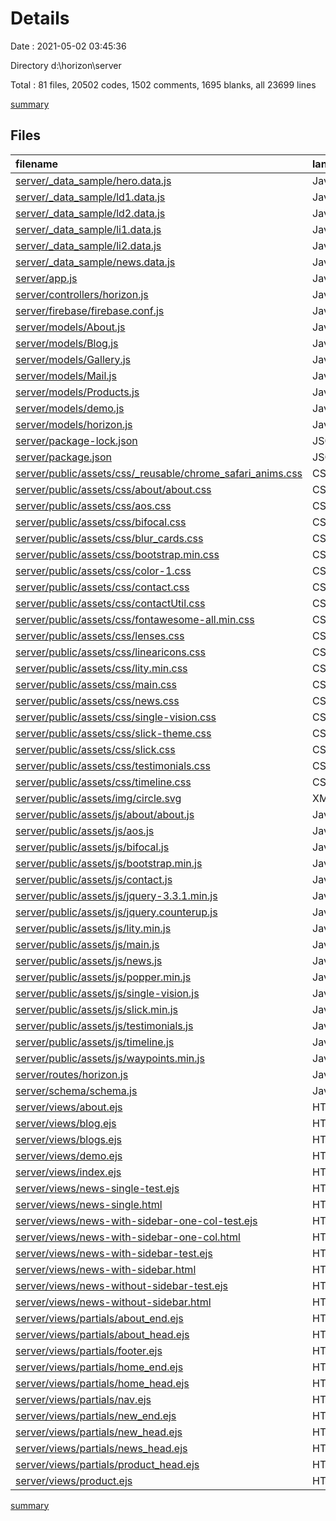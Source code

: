 # Details

Date : 2021-05-02 03:45:36

Directory d:\horizon\server

Total : 81 files,  20502 codes, 1502 comments, 1695 blanks, all 23699 lines

[summary](results.md)

## Files
| filename | language | code | comment | blank | total |
| :--- | :--- | ---: | ---: | ---: | ---: |
| [server/_data_sample/hero.data.js](/server/_data_sample/hero.data.js) | JavaScript | 0 | 0 | 1 | 1 |
| [server/_data_sample/ld1.data.js](/server/_data_sample/ld1.data.js) | JavaScript | 0 | 0 | 1 | 1 |
| [server/_data_sample/ld2.data.js](/server/_data_sample/ld2.data.js) | JavaScript | 16 | 0 | 0 | 16 |
| [server/_data_sample/li1.data.js](/server/_data_sample/li1.data.js) | JavaScript | 0 | 0 | 1 | 1 |
| [server/_data_sample/li2.data.js](/server/_data_sample/li2.data.js) | JavaScript | 0 | 0 | 1 | 1 |
| [server/_data_sample/news.data.js](/server/_data_sample/news.data.js) | JavaScript | 28 | 0 | 0 | 28 |
| [server/app.js](/server/app.js) | JavaScript | 55 | 37 | 10 | 102 |
| [server/controllers/horizon.js](/server/controllers/horizon.js) | JavaScript | 449 | 115 | 94 | 658 |
| [server/firebase/firebase.conf.js](/server/firebase/firebase.conf.js) | JavaScript | 0 | 0 | 1 | 1 |
| [server/models/About.js](/server/models/About.js) | JavaScript | 13 | 0 | 2 | 15 |
| [server/models/Blog.js](/server/models/Blog.js) | JavaScript | 33 | 1 | 2 | 36 |
| [server/models/Gallery.js](/server/models/Gallery.js) | JavaScript | 9 | 0 | 2 | 11 |
| [server/models/Mail.js](/server/models/Mail.js) | JavaScript | 9 | 0 | 2 | 11 |
| [server/models/Products.js](/server/models/Products.js) | JavaScript | 13 | 0 | 2 | 15 |
| [server/models/demo.js](/server/models/demo.js) | JavaScript | 20 | 0 | 0 | 20 |
| [server/models/horizon.js](/server/models/horizon.js) | JavaScript | 283 | 67 | 7 | 357 |
| [server/package-lock.json](/server/package-lock.json) | JSON | 4,777 | 0 | 1 | 4,778 |
| [server/package.json](/server/package.json) | JSON | 48 | 0 | 1 | 49 |
| [server/public/assets/css/_reusable/chrome_safari_anims.css](/server/public/assets/css/_reusable/chrome_safari_anims.css) | CSS | 52 | 0 | 16 | 68 |
| [server/public/assets/css/about/about.css](/server/public/assets/css/about/about.css) | CSS | 323 | 22 | 72 | 417 |
| [server/public/assets/css/aos.css](/server/public/assets/css/aos.css) | CSS | 1 | 1 | 0 | 2 |
| [server/public/assets/css/bifocal.css](/server/public/assets/css/bifocal.css) | CSS | 175 | 3 | 32 | 210 |
| [server/public/assets/css/blur_cards.css](/server/public/assets/css/blur_cards.css) | CSS | 174 | 14 | 46 | 234 |
| [server/public/assets/css/bootstrap.min.css](/server/public/assets/css/bootstrap.min.css) | CSS | 1 | 6 | 0 | 7 |
| [server/public/assets/css/color-1.css](/server/public/assets/css/color-1.css) | CSS | 100 | 18 | 14 | 132 |
| [server/public/assets/css/contact.css](/server/public/assets/css/contact.css) | CSS | 260 | 15 | 58 | 333 |
| [server/public/assets/css/contactUtil.css](/server/public/assets/css/contactUtil.css) | CSS | 2,824 | 71 | 89 | 2,984 |
| [server/public/assets/css/fontawesome-all.min.css](/server/public/assets/css/fontawesome-all.min.css) | CSS | 1 | 4 | 0 | 5 |
| [server/public/assets/css/lenses.css](/server/public/assets/css/lenses.css) | CSS | 324 | 0 | 65 | 389 |
| [server/public/assets/css/linearicons.css](/server/public/assets/css/linearicons.css) | CSS | 526 | 1 | 4 | 531 |
| [server/public/assets/css/lity.min.css](/server/public/assets/css/lity.min.css) | CSS | 195 | 3 | 21 | 219 |
| [server/public/assets/css/main.css](/server/public/assets/css/main.css) | CSS | 1,636 | 176 | 374 | 2,186 |
| [server/public/assets/css/news.css](/server/public/assets/css/news.css) | CSS | 283 | 1 | 49 | 333 |
| [server/public/assets/css/single-vision.css](/server/public/assets/css/single-vision.css) | CSS | 496 | 2 | 76 | 574 |
| [server/public/assets/css/slick-theme.css](/server/public/assets/css/slick-theme.css) | CSS | 170 | 4 | 31 | 205 |
| [server/public/assets/css/slick.css](/server/public/assets/css/slick.css) | CSS | 87 | 1 | 27 | 115 |
| [server/public/assets/css/testimonials.css](/server/public/assets/css/testimonials.css) | CSS | 216 | 1 | 38 | 255 |
| [server/public/assets/css/timeline.css](/server/public/assets/css/timeline.css) | CSS | 235 | 0 | 37 | 272 |
| [server/public/assets/img/circle.svg](/server/public/assets/img/circle.svg) | XML | 8 | 1 | 2 | 11 |
| [server/public/assets/js/about/about.js](/server/public/assets/js/about/about.js) | JavaScript | 45 | 10 | 14 | 69 |
| [server/public/assets/js/aos.js](/server/public/assets/js/aos.js) | JavaScript | 1 | 1 | 0 | 2 |
| [server/public/assets/js/bifocal.js](/server/public/assets/js/bifocal.js) | JavaScript | 4 | 0 | 2 | 6 |
| [server/public/assets/js/bootstrap.min.js](/server/public/assets/js/bootstrap.min.js) | JavaScript | 1 | 6 | 0 | 7 |
| [server/public/assets/js/contact.js](/server/public/assets/js/contact.js) | JavaScript | 38 | 2 | 14 | 54 |
| [server/public/assets/js/jquery-3.3.1.min.js](/server/public/assets/js/jquery-3.3.1.min.js) | JavaScript | 1 | 1 | 1 | 3 |
| [server/public/assets/js/jquery.counterup.js](/server/public/assets/js/jquery.counterup.js) | JavaScript | 1 | 0 | 0 | 1 |
| [server/public/assets/js/lity.min.js](/server/public/assets/js/lity.min.js) | JavaScript | 1 | 3 | 0 | 4 |
| [server/public/assets/js/main.js](/server/public/assets/js/main.js) | JavaScript | 191 | 25 | 22 | 238 |
| [server/public/assets/js/news.js](/server/public/assets/js/news.js) | JavaScript | 12 | 2 | 1 | 15 |
| [server/public/assets/js/popper.min.js](/server/public/assets/js/popper.min.js) | JavaScript | 1 | 4 | 1 | 6 |
| [server/public/assets/js/single-vision.js](/server/public/assets/js/single-vision.js) | JavaScript | 47 | 0 | 6 | 53 |
| [server/public/assets/js/slick.min.js](/server/public/assets/js/slick.min.js) | JavaScript | 1 | 0 | 1 | 2 |
| [server/public/assets/js/testimonials.js](/server/public/assets/js/testimonials.js) | JavaScript | 12 | 0 | 0 | 12 |
| [server/public/assets/js/timeline.js](/server/public/assets/js/timeline.js) | JavaScript | 18 | 0 | 0 | 18 |
| [server/public/assets/js/waypoints.min.js](/server/public/assets/js/waypoints.min.js) | JavaScript | 1 | 6 | 0 | 7 |
| [server/routes/horizon.js](/server/routes/horizon.js) | JavaScript | 38 | 21 | 20 | 79 |
| [server/schema/schema.js](/server/schema/schema.js) | JavaScript | 38 | 2 | 7 | 47 |
| [server/views/about.ejs](/server/views/about.ejs) | HTML | 108 | 6 | 6 | 120 |
| [server/views/blog.ejs](/server/views/blog.ejs) | HTML | 79 | 18 | 9 | 106 |
| [server/views/blogs.ejs](/server/views/blogs.ejs) | HTML | 32 | 2 | 4 | 38 |
| [server/views/demo.ejs](/server/views/demo.ejs) | HTML | 1,334 | 142 | 25 | 1,501 |
| [server/views/index.ejs](/server/views/index.ejs) | HTML | 641 | 63 | 21 | 725 |
| [server/views/news-single-test.ejs](/server/views/news-single-test.ejs) | HTML | 481 | 47 | 33 | 561 |
| [server/views/news-single.html](/server/views/news-single.html) | HTML | 455 | 59 | 30 | 544 |
| [server/views/news-with-sidebar-one-col-test.ejs](/server/views/news-with-sidebar-one-col-test.ejs) | HTML | 454 | 59 | 31 | 544 |
| [server/views/news-with-sidebar-one-col.html](/server/views/news-with-sidebar-one-col.html) | HTML | 454 | 59 | 31 | 544 |
| [server/views/news-with-sidebar-test.ejs](/server/views/news-with-sidebar-test.ejs) | HTML | 454 | 60 | 32 | 546 |
| [server/views/news-with-sidebar.html](/server/views/news-with-sidebar.html) | HTML | 454 | 60 | 32 | 546 |
| [server/views/news-without-sidebar-test.ejs](/server/views/news-without-sidebar-test.ejs) | HTML | 365 | 58 | 28 | 451 |
| [server/views/news-without-sidebar.html](/server/views/news-without-sidebar.html) | HTML | 365 | 58 | 28 | 451 |
| [server/views/partials/about_end.ejs](/server/views/partials/about_end.ejs) | HTML | 15 | 15 | 9 | 39 |
| [server/views/partials/about_head.ejs](/server/views/partials/about_head.ejs) | HTML | 20 | 13 | 8 | 41 |
| [server/views/partials/footer.ejs](/server/views/partials/footer.ejs) | HTML | 112 | 2 | 2 | 116 |
| [server/views/partials/home_end.ejs](/server/views/partials/home_end.ejs) | HTML | 21 | 15 | 10 | 46 |
| [server/views/partials/home_head.ejs](/server/views/partials/home_head.ejs) | HTML | 38 | 21 | 13 | 72 |
| [server/views/partials/nav.ejs](/server/views/partials/nav.ejs) | HTML | 50 | 5 | 0 | 55 |
| [server/views/partials/new_end.ejs](/server/views/partials/new_end.ejs) | HTML | 15 | 15 | 9 | 39 |
| [server/views/partials/new_head.ejs](/server/views/partials/new_head.ejs) | HTML | 42 | 20 | 15 | 77 |
| [server/views/partials/news_head.ejs](/server/views/partials/news_head.ejs) | HTML | 115 | 20 | 28 | 163 |
| [server/views/partials/product_head.ejs](/server/views/partials/product_head.ejs) | HTML | 42 | 20 | 15 | 77 |
| [server/views/product.ejs](/server/views/product.ejs) | HTML | 65 | 18 | 8 | 91 |

[summary](results.md)